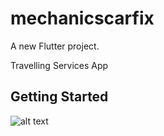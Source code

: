 # mechanicscarfix

A new Flutter project.

Travelling Services App

## Getting Started

![alt text](https://github.com/abdallahyassein/traveling_flutter_app/master/Snapshot.png.jpg?raw=true)


